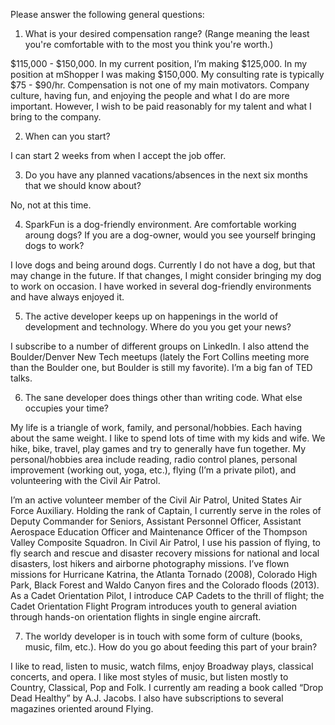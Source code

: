 Please answer the following general questions:

1. What is your desired compensation range? (Range meaning the least you're comfortable with to the most you think you're worth.)

$115,000 - $150,000.  In my current position, I’m making $125,000.  In my position at mShopper I was making $150,000.  My consulting rate is typically $75 - $90/hr.  Compensation is not one of my main motivators.  Company culture, having fun, and enjoying the people and what I do are more important.  However, I wish to be paid reasonably for my talent and what I bring to the company.


2. When can you start?

I can start 2 weeks from when I accept the job offer.


3. Do you have any planned vacations/absences in the next six months that we should know about?

No, not at this time.


4. SparkFun is a dog-friendly environment. Are comfortable working aroung dogs? If you are a dog-owner, would you see yourself bringing dogs to work?

I love dogs and being around dogs.  Currently I do not have a dog, but that may change in the future.  If that changes, I might consider bringing my dog to work on occasion.  I have worked in several dog-friendly environments and have always enjoyed it.


5. The active developer keeps up on happenings in the world of development and technology. Where do you you get your news?

I subscribe to a number of different groups on LinkedIn.  I also attend the Boulder/Denver New Tech meetups (lately the Fort Collins meeting more than the Boulder one, but Boulder is still my favorite).  I’m a big fan of TED talks.


6. The sane developer does things other than writing code. What else occupies your time?

My life is a triangle of work, family, and personal/hobbies.  Each having about the same weight.  I like to spend lots of time with my kids and wife.  We hike, bike, travel, play games and try to generally have fun together.  My personal/hobbies area include reading, radio control planes, personal improvement (working out, yoga, etc.), flying (I’m a private pilot), and volunteering with the Civil Air Patrol.

I’m an active volunteer member of the Civil Air Patrol, United States Air Force Auxiliary. Holding the rank of Captain, I currently serve in the roles of Deputy Commander for Seniors, Assistant Personnel Officer, Assistant Aerospace Education Officer and Maintenance Officer of the Thompson Valley Composite Squadron. In Civil Air Patrol, I use his passion of flying, to fly search and rescue and disaster recovery missions for national and local disasters, lost hikers and airborne photography missions. I’ve flown missions for Hurricane Katrina, the Atlanta Tornado (2008), Colorado High Park, Black Forest and Waldo Canyon fires and the Colorado floods (2013). As a Cadet Orientation Pilot, I introduce CAP Cadets to the thrill of flight; the Cadet Orientation Flight Program introduces youth to general aviation through hands-on orientation flights in single engine aircraft.


7. The worldy developer is in touch with some form of culture (books, music, film, etc.). How do you go about feeding this part of your brain?

I like to read, listen to music, watch films, enjoy Broadway plays, classical concerts, and opera.  I like most styles of music, but listen mostly to Country, Classical, Pop and Folk.  I currently am reading a book called “Drop Dead Healthy” by A.J. Jacobs.  I also have subscriptions to several magazines oriented around Flying.
